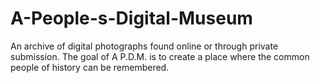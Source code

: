 # A-People-s-Digital-Museum
An archive of digital photographs found online or through private submission.  The goal of A P.D.M. is to create a place where the common people of history can be remembered.
